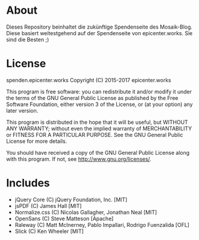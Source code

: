 # About
Dieses Repository beinhaltet die zukünftige Spendenseite des Mosaik-Blog. Diese basiert weitestgehend auf der Spendenseite von epicenter.works. Sie sind die Besten ;)

# License
spenden.epicenter.works
Copyright (C) 2015-2017 epicenter.works

This program is free software: you can redistribute it and/or modify
it under the terms of the GNU General Public License as published by
the Free Software Foundation, either version 3 of the License, or
(at your option) any later version.

This program is distributed in the hope that it will be useful,
but WITHOUT ANY WARRANTY; without even the implied warranty of
MERCHANTABILITY or FITNESS FOR A PARTICULAR PURPOSE.  See the
GNU General Public License for more details.

You should have received a copy of the GNU General Public License
along with this program.  If not, see <http://www.gnu.org/licenses/>.

# Includes
- jQuery Core (C) jQuery Foundation, Inc. [MIT]
- jsPDF (C) James Hall [MIT]
- Normalize.css (C) Nicolas Gallagher, Jonathan Neal [MIT]
- OpenSans (C) Steve Matteson [Apache]
- Raleway (C) Matt McInerney, Pablo Impallari, Rodrigo Fuenzalida [OFL]
- Slick (C) Ken Wheeler [MIT]
